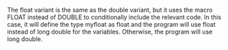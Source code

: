 
The float variant is the same as the double variant, but it uses the macro FLOAT instead of DOUBLE to conditionally include the relevant code. In this case, it will define the type myfloat as float and the program will use float instead of long double for the variables. Otherwise, the program will use long double.

